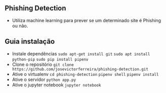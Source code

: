 

## Phishing Detection

  - Utiliza machine learning para prever se um determinado site é Phishing ou não.

## Guia instalação

  - Instale dependências
     `sudo apt-get install git`
     `sudo apt install python-pip`
	 `sudo pip install pipenv`
  - Clone o repositório
     `git clone https://github.com/josevictorferreira/phishing-detection.git`
  - Ative o virtualenv
     `cd phishing-detection`
     `pipenv shell`
     `pipenv install`
  - Ative o servidor
     `python app.py`
  - Ative o jupyter notebook
     `jupyter notebook`
